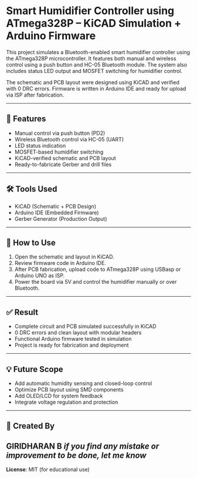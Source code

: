 # Smart Humidifier Controller using ATmega328P – KiCAD Simulation + Arduino Firmware

This project simulates a Bluetooth-enabled smart humidifier controller using the ATmega328P microcontroller. It features both manual and wireless control using a push button and HC-05 Bluetooth module. The system also includes status LED output and MOSFET switching for humidifier control.

The schematic and PCB layout were designed using KiCAD and verified with 0 DRC errors. Firmware is written in Arduino IDE and ready for upload via ISP after fabrication.

---

## 🔧 Features

- Manual control via push button (PD2)
- Wireless Bluetooth control via HC-05 (UART)
- LED status indication
- MOSFET-based humidifier switching
- KiCAD-verified schematic and PCB layout
- Ready-to-fabricate Gerber and drill files

---

## 🛠 Tools Used

- KiCAD (Schematic + PCB Design)
- Arduino IDE (Embedded Firmware)
- Gerber Generator (Production Output)

---

## 🚀 How to Use

1. Open the schematic and layout in KiCAD.
2. Review firmware code in Arduino IDE.
3. After PCB fabrication, upload code to ATmega328P using USBasp or Arduino UNO as ISP.
4. Power the board via 5V and control the humidifier manually or over Bluetooth.

---

## ✅ Result

- Complete circuit and PCB simulated successfully in KiCAD  
- 0 DRC errors and clean layout with modular headers  
- Functional Arduino firmware tested in simulation  
- Project is ready for fabrication and deployment

---

## 💡 Future Scope

- Add automatic humidity sensing and closed-loop control
- Optimize PCB layout using SMD components
- Add OLED/LCD for system feedback
- Integrate voltage regulation and protection

---

## 🙌 Created By

**GIRIDHARAN B**
*if you find any mistake or improvement to be done, let me know*
---

**License**: MIT (for educational use)
